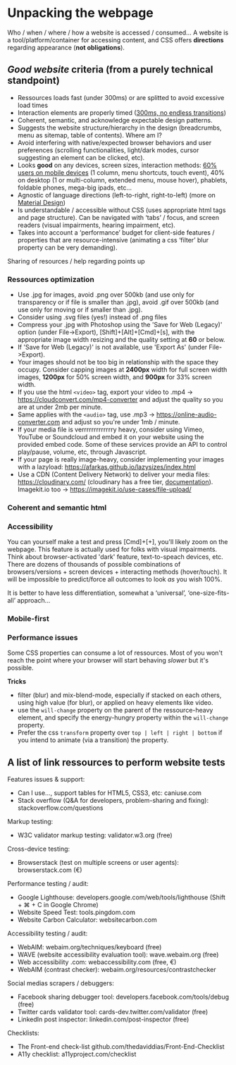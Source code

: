 # Unpacking the webpage

Who / when / where / how a website is accessed / consumed…
A website is a tool/platform/container for accessing content, and CSS offers **directions** regarding appearance (**not obligations**).

## *Good website* criteria (from a purely technical standpoint)

- Ressources loads fast (under 300ms) or are splitted to avoid excessive load times
- Interaction elements are properly timed ([300ms, no endless transitions](https://ux.stackexchange.com/questions/66604/optimal-duration-for-animating-transitions ))
- Coherent, semantic, and acknowledge expectable design patterns.
- Suggests the website structure/hierarchy in the design (breadcrumbs, menu as sitemap, table of contents). Where am I?
- Avoid interfering with native/expected browser behaviors and user preferences (scrolling functionalities, light/dark modes, cursor suggesting an element can be clicked, etc). 
- Looks **good** on any devices, screen sizes, interaction methods: [60% users on mobile devices](https://gs.statcounter.com/platform-market-share/desktop-mobile-tablet) (1 column, menu shortcuts, touch event), 40% on desktop (1 or multi-column, extended menu, mouse hover), phablets, foldable phones, mega-big ipads, etc…
- Agnostic of language directions (left-to-right, right-to-left) (more on [Material Design](https://material.io/design/usability/bidirectionality.html#mirroring-layout))
- Is understandable / accessible without CSS (uses appropriate html tags and page structure). Can be navigated with ‘tabs’ / focus, and screen readers (visual impairments, hearing impairment, etc).
- Takes into account a ‘performance’ budget for client-side features / properties that are resource-intensive (animating a css ‘filter’ blur property can be very demanding).

Sharing of resources / help regarding points up

### Ressources optimization

- Use .jpg for images, avoid .png over 500kb (and use only for transparency or if file is smaller than .jpg), avoid .gif over 500kb (and use only for moving or if smaller than .jpg).
- Consider using .svg files (yes!) instead of .png files
- Compress your .jpg with Photoshop using the 'Save for Web (Legacy)' option (under File->Export), [Shift]+[Alt]+[Cmd]+[s], with the appropriate image width resizing and the quality setting at **60** or below.
- If 'Save for Web (Legacy)' is not available, use 'Export As' (under File->Export).
- Your images should not be too big in relationship with the space they occupy. Consider capping images at **2400px** width for full screen width images, **1200px** for 50% screen width, and **900px** for 33% screen width.
- If you use the html `<video>` tag, export your video to .mp4 -> https://cloudconvert.com/mp4-converter and adjust the quality so you are at under 2mb per minute.
- Same applies with the `<audio>` tag, use .mp3 -> https://online-audio-converter.com and adjust so you're under 1mb / minute.
- If your media file is verrrrrrrrrrrrry heavy, consider using Vimeo, YouTube or Soundcloud and embed it on your website using the provided embed code. Some of these services provide an API to control play/pause, volume, etc, through Javascript.
- If your page is really image-heavy, consider implementing your images with a lazyload: https://afarkas.github.io/lazysizes/index.html
- Use a CDN (Content Delivery Network) to deliver your media files: https://cloudinary.com/ (cloudinary has a free tier, [documentation](https://cloudinary.com/documentation/image_optimization)). Imagekit.io too -> https://imagekit.io/use-cases/file-upload/

### Coherent and semantic html

### Accessibility

You can yourself make a test and press [Cmd]+[+], you'll likely zoom on the webpage. This feature is actually used for folks with visual impairments. Think about browser-activated 'dark' feature, text-to-speach devices, etc. There are dozens of thousands of possible combinations of browsers/versions + screen devices + interacting methods (hover/touch). It will be impossible to predict/force all outcomes to look *as* you wish 100%.

It is better to have less differentiation, somewhat a ‘universal’, ‘one-size-fits-all’ approach…

### Mobile-first

### Performance issues

Some CSS properties can consume a lot of ressources. Most of you won't reach the point where your browser will start behaving *slower* but it's possible.

**Tricks**

- filter (blur) and mix-blend-mode, especially if stacked on each others, using high value (for blur), or applied on heavy elements like video.
- use the `will-change` property on the parent of the ressource-heavy element, and specify the energy-hungry property within the `will-change` property.
- Prefer the css `transform` property over `top | left | right | bottom` if you intend to animate (via a transition) the property.
  
## A list of link ressources to perform website tests

Features issues & support:

- Can I use…, support tables for HTML5, CSS3, etc: caniuse.com
- Stack overflow (Q&A for developers, problem-sharing and fixing): stackoverflow.com/questions

Markup testing:

- W3C validator markup testing: validator.w3.org (free)

Cross-device testing:

- Browserstack (test on multiple screens or user agents): browserstack.com (€)

Performance testing / audit:

- Google Lighthouse: developers.google.com/web/tools/lighthouse (Shift + ⌘ + C in Google Chrome)
- Website Speed Test: tools.pingdom.com
- Website Carbon Calculator: websitecarbon.com

Accessibility testing / audit:

- WebAIM: webaim.org/techniques/keyboard (free)
- WAVE (website accessibility evaluation tool): wave.webaim.org (free)
- Web accessibility .com: webaccessibility.com (free, €)
- WebAIM (contrast checker): webaim.org/resources/contrastchecker

Social medias scrapers / debuggers:

- Facebook sharing debugger tool: developers.facebook.com/tools/debug (free)
- Twitter cards validator tool: cards-dev.twitter.com/validator (free)
- LinkedIn post inspector: linkedin.com/post-inspector (free)

Checklists:

- The Front-end check-list github.com/thedaviddias/Front-End-Checklist
- A11y checklist: a11yproject.com/checklist
